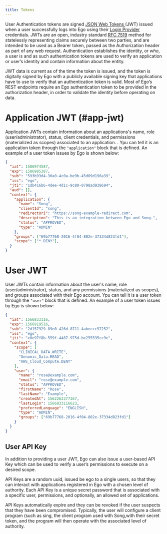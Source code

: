 ```yaml
---
title: Tokens
---
```


User Authentication tokens are signed [JSON Web Tokens ](http://jwt.io)(JWT) issued when a user successfully logs into Ego using their [Login Provider](/documentation/ego/getting-started/login-providers) credentials.  JWTs are an open, industry standard [RFC 7519](https://tools.ietf.org/rfc/rfc7519.txt) method for statelessly representing claims securely between two parties, and are intended to be used as a Bearer token, passed as the Authorization header as part of any web request. Authentication establishes the identity, or _who_, a user is and as such authentication tokens are used to verify an application or user’s identity and contain information about the entity. 

JWT data is current as of the time the token is issued, and the token is digitally signed by Ego with a publicly available signing key that applications have to use to verify that an authentication token is valid. Most of Ego’s REST endpoints require an Ego authentication token to be provided in the authorization header, in order to validate the identity before operating on data.

# Application JWT (#app-jwt)

Application JWTs contain information about an applications's name, role (user/administrator), status, client credentials, and permissions (materialized as scopes) associated to an application. .  Ypu can tell it is an application token through the `"application"` block that is defined.  An example of a user token issues by Ego is shown below:

```json
{
  "iat": 1586974587,
  "exp": 1586985387,
  "sub": "593b93d4-30a0-4c0a-be9b-45d09d196a39",
  "iss": "ego",
  "jti": "1db416b6-4dee-4d1c-9c80-0798ad938694",
  "aud": [],
  "context": {
    "application": {
      "name": "Song",
      "clientId": "song",
      "redirectUri": "https://song-example-redirect.com",
      "description": "This is an integration between Ego and Song.",
      "status": "APPROVED",
      "type": "ADMIN"
    },
    "groups": ["69b77768-2016-4f04-802e-37334d823fd1"],
    "scope": ["*.DENY"],
  }
}
```

# User JWT
User JWTs contain information about the user's name, role (user/administrator), status, and any permissions (materialized as scopes), and groups associated with their Ego account.  Ypu can tell it is a user token through the `"user"` block that is defined.  An example of a user token issues by Ego is shown below:

```json
{
  "iat": 1566833116,
  "exp": 1566919516,
  "sub": "2d157929-89e0-426d-8711-4abeccc57252",
  "iss": "ego",
  "jti": "e0e97f8b-559f-4487-975d-be255535cc9e",
  "context": {
    "scope": [
      "CLINICAL_DATA.WRITE",
      "Genomic_Data.READ",
      "AWS_Cloud_Compute.DENY"
    ],
    "user": {
      "name": "rose@example.com",
      "email": "rose@example.com",
      "status": "APPROVED",
      "firstName": "Rose",
      "lastName": "Example",
      "createdAt": 1562262377367,
      "lastLogin": 1566833116623,
      "preferredLanguage": "ENGLISH",
      "type": "ADMIN",
      "groups": ["69b77768-2016-4f04-802e-37334d823fd1"]
    }
  }
}
```

## User API Key 
In addition to providing a user JWT, Ego can also issue a user-based API Key which can be used to verify a user’s permissions to execute on a desired scope.

API Keys are a random uuid, issued be ego to a single users, so that they can interact with applications registered in Ego with a chosen level of authority. Each API Key is a unique secret password that is associated with a specific user, permissions, and optionally, an allowed set of applications.

API Keys automatically expire and they can be revoked if the user suspects that they have been compromised. Typically, the user will configure a client program (such as sing, the client program used with Song,with their secret token, and the program will then operate with the associated level of authority.  

